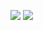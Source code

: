 ![](http://xpecto.github.io/docs/xpecto/Logos/E_Metro_48.png)       ![](http://xpecto.github.io/docs/xpecto/Logos/F_Metro_48.png)
